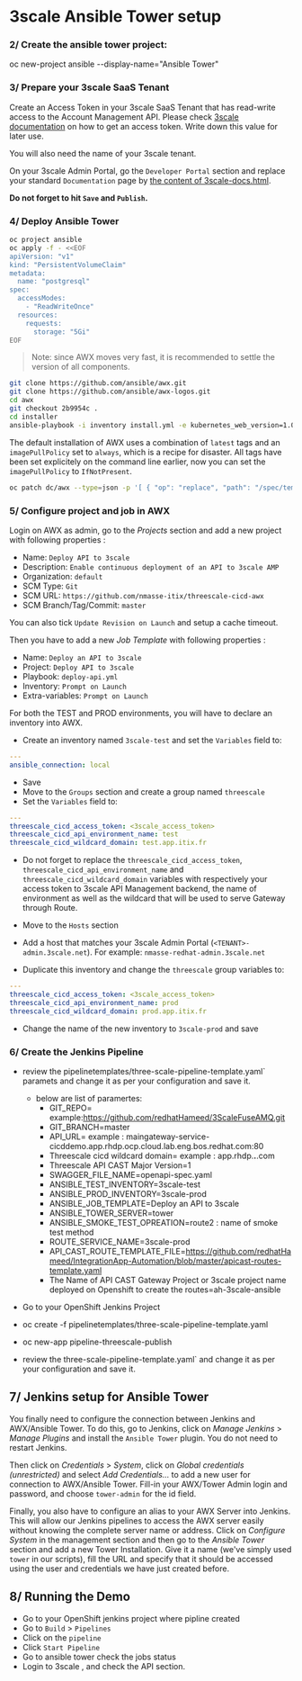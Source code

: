 # 3scale Ansible Tower setup


### 2/ Create the ansible tower project:

oc new-project ansible --display-name="Ansible Tower"



### 3/ Prepare your 3scale SaaS Tenant

Create an Access Token in your 3scale SaaS Tenant that has read-write access to the Account Management API. Please check [3scale documentation](https://access.redhat.com/documentation/en-us/red_hat_3scale/2-saas/html-single/accounts/index#access_tokens) on how to get an access token. Write down this value for later use.

You will also need the name of your 3scale tenant.

On your 3scale Admin Portal, go the `Developer Portal` section and replace your standard `Documentation` page by [the content of 3scale-docs.html](3scale-docs.html).


**Do not forget to hit `Save` and `Publish`.**



### 4/ Deploy Ansible Tower

```sh
oc project ansible
oc apply -f - <<EOF
apiVersion: "v1"
kind: "PersistentVolumeClaim"
metadata:
  name: "postgresql"
spec:
  accessModes:
    - "ReadWriteOnce"
  resources:
    requests:
      storage: "5Gi"
EOF
```

> Note: since AWX moves very fast, it is recommended to settle the version of all components.

```sh
git clone https://github.com/ansible/awx.git
git clone https://github.com/ansible/awx-logos.git
cd awx
git checkout 2b9954c .
cd installer
ansible-playbook -i inventory install.yml -e kubernetes_web_version=1.0.7.2 -e kubernetes_web_version=1.0.7.2 -e openshift_host="$(oc whoami --show-server)" -e openshift_skip_tls_verify=true -e openshift_project="$(oc project -q)" -e openshift_user="$(oc whoami)" -e openshift_token="$(oc whoami -t)" -e admin_user=admin -e admin_password=redhat123 -e awx_official=true
```

The default installation of AWX uses a combination of `latest` tags and an `imagePullPolicy` set to `always`, which is a recipe for disaster. All tags have been set explicitely on the command line earlier, now you can set the `imagePullPolicy` to `IfNotPresent`.

```sh
oc patch dc/awx --type=json -p '[ { "op": "replace", "path": "/spec/template/spec/containers/0/imagePullPolicy", "value": "IfNotPresent" }, { "op": "replace", "path": "/spec/template/spec/containers/1/imagePullPolicy", "value": "IfNotPresent" }, { "op": "replace", "path": "/spec/template/spec/containers/2/imagePullPolicy", "value": "IfNotPresent" }, { "op": "replace", "path": "/spec/template/spec/containers/3/imagePullPolicy", "value": "IfNotPresent" } ]'
```

### 5/ Configure project and job in AWX

Login on AWX as admin, go to the *Projects* section and add a new project with following properties :

* Name: `Deploy API to 3scale`
* Description: `Enable continuous deployment of an API to 3scale AMP`
* Organization: `default`
* SCM Type: `Git`
* SCM URL: `https://github.com/nmasse-itix/threescale-cicd-awx`
* SCM Branch/Tag/Commit: `master`

You can also tick `Update Revision on Launch` and setup a cache timeout.

Then you have to add a new *Job Template* with following properties :

* Name: `Deploy an API to 3scale`
* Project: `Deploy API to 3scale`
* Playbook: `deploy-api.yml`
* Inventory: `Prompt on Launch`
* Extra-variables: `Prompt on Launch`

For both the TEST and PROD environments, you will have to declare an inventory into AWX.

* Create an inventory named `3scale-test` and set the `Variables` field to:

```yaml
---
ansible_connection: local
```

* Save
* Move to the `Groups` section and create a group named `threescale`
* Set the `Variables` field to:

```yaml
---
threescale_cicd_access_token: <3scale_access_token>
threescale_cicd_api_environment_name: test
threescale_cicd_wildcard_domain: test.app.itix.fr
```

* Do not forget to replace the `threescale_cicd_access_token`, `threescale_cicd_api_environment_name` and `threescale_cicd_wildcard_domain` variables with respectively your access token to 3scale API Management backend, the name of environment as well as the wildcard that will be used to serve Gateway through Route.

* Move to the `Hosts` section
* Add a host that matches your 3scale Admin Portal (`<TENANT>-admin.3scale.net`). For example: `nmasse-redhat-admin.3scale.net`

* Duplicate this inventory and change the `threescale` group variables to:

```yaml
---
threescale_cicd_access_token: <3scale_access_token>
threescale_cicd_api_environment_name: prod
threescale_cicd_wildcard_domain: prod.app.itix.fr
```

* Change the name of the new inventory to `3scale-prod` and save

### 6/ Create the Jenkins Pipeline

* review the pipelinetemplates/three-scale-pipeline-template.yaml` paramets and change it as per your configuration and save it.


     * below are list of paramertes:
        * GIT_REPO=<Your git Repo> example:https://github.com/redhatHameed/3ScaleFuseAMQ.git
        * GIT_BRANCH=master
        * API_URL=<API URL> example : maingateway-service-cicddemo.app.rhdp.ocp.cloud.lab.eng.bos.redhat.com:80
        * Threescale cicd wildcard domain=<WILD CARD DOMAIN> example : app.rhdp.**.**.com
        * Threescale API CAST Major Version=1
        * SWAGGER_FILE_NAME=openapi-spec.yaml
        * ANSIBLE_TEST_INVENTORY=3scale-test
        * ANSIBLE_PROD_INVENTORY=3scale-prod
        * ANSIBLE_JOB_TEMPLATE=Deploy an API to 3scale
        * ANSIBLE_TOWER_SERVER=tower
        * ANSIBLE_SMOKE_TEST_OPREATION=route2 : name of smoke test method
        * ROUTE_SERVICE_NAME=3scale-prod
        * API_CAST_ROUTE_TEMPLATE_FILE=https://github.com/redhatHameed/IntegrationApp-Automation/blob/master/apicast-routes-template.yaml
        * The Name of API CAST Gateway Project or 3scale project name deployed on Openshift to create the routes=ah-3scale-ansible




- Go to your OpenShift Jenkins Project 

- oc create -f pipelinetemplates/three-scale-pipeline-template.yaml

- oc new-app pipeline-threescale-publish

* review the three-scale-pipeline-template.yaml` and change it as per your configuration and save it.

## 7/ Jenkins setup for Ansible Tower

You finally need to configure the connection between Jenkins and AWX/Ansible Tower. To do this, go to Jenkins, click on *Manage Jenkins* > *Manage Plugins* and install the `Ansible Tower` plugin. You do not need to restart Jenkins.

Then click on *Credentials* > *System*, click on *Global credentials (unrestricted)* and select *Add Credentials...* to add a new user for connection to AWX/Ansible Tower. Fill-in your AWX/Tower Admin login and password, and choose `tower-admin` for the id field.

Finally, you also have to configure an alias to your AWX Server into Jenkins. This will allow our Jenkins pipelines to access the AWX server easily without knowing the complete server name or address. Click on *Configure System* in the management section and then go to the *Ansible Tower* section and add a new Tower Installation. Give it a name (we've simply used `tower` in our scripts), fill the URL and specify that it should be accessed using the user and credentials we have just created before.


## 8/ Running the Demo

- Go to your OpenShift jenkins project where pipline created
- Go to `Build` > `Pipelines`
- Click on the `pipeline`
- Click `Start Pipeline`
- Go to ansible tower check the jobs status
- Login to 3scale , and check the API section.

